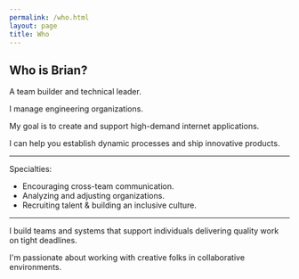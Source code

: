 ```yaml
---
permalink: /who.html
layout: page
title: Who
---
```


<article class="content">

<h1 class="content-title">Who is Brian?</h1>

<section class="content-body">

<p>A team builder and technical leader.</p>
<p>I manage engineering organizations.</p>
<p>My goal is to create and support high-demand internet applications.</p>
<p>I can help you establish dynamic processes and ship innovative products.</p>
<hr />

<p>Specialties:</p>
<ul>
<li>Encouraging cross-team communication.</li>
<li>Analyzing and adjusting organizations.</li>
<li>Recruiting talent &amp; building an inclusive culture.</li>
</ul>

<hr />
<p>I build teams and systems that support individuals delivering quality work on tight deadlines.</p>

<p>I'm passionate about working with creative folks in collaborative environments.</p>


</section>

</article>